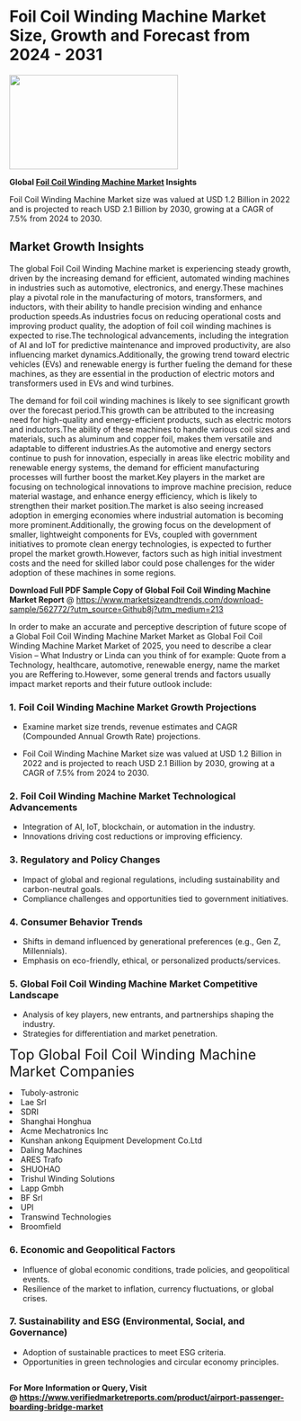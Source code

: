 <H1>Foil Coil Winding Machine Market Size, Growth and Forecast from 2024 - 2031</H1><img class="aligncenter size-medium wp-image-584254" src="https://thirdeyenews.in/wp-content/uploads/2024/09/Global-Market-Research-300x168.jpeg" alt="" width="300" height="168" /><p><strong>Global&nbsp;<a href="https://www.marketsizeandtrends.com/download-sample/562772/?utm_source=Github8j?utm_medium=213">Foil Coil Winding Machine Market</a> Insights</strong></p><p>Foil Coil Winding Machine Market size was valued at USD 1.2 Billion in 2022 and is projected to reach USD 2.1 Billion by 2030, growing at a CAGR of 7.5% from 2024 to 2030.</p><p><h2>Market Growth Insights</h2> <p>The global Foil Coil Winding Machine market is experiencing steady growth, driven by the increasing demand for efficient, automated winding machines in industries such as automotive, electronics, and energy.These machines play a pivotal role in the manufacturing of motors, transformers, and inductors, with their ability to handle precision winding and enhance production speeds.As industries focus on reducing operational costs and improving product quality, the adoption of foil coil winding machines is expected to rise.The technological advancements, including the integration of AI and IoT for predictive maintenance and improved productivity, are also influencing market dynamics.Additionally, the growing trend toward electric vehicles (EVs) and renewable energy is further fueling the demand for these machines, as they are essential in the production of electric motors and transformers used in EVs and wind turbines.</p> <p>The demand for foil coil winding machines is likely to see significant growth over the forecast period.This growth can be attributed to the increasing need for high-quality and energy-efficient products, such as electric motors and inductors.The ability of these machines to handle various coil sizes and materials, such as aluminum and copper foil, makes them versatile and adaptable to different industries.As the automotive and energy sectors continue to push for innovation, especially in areas like electric mobility and renewable energy systems, the demand for efficient manufacturing processes will further boost the market.Key players in the market are focusing on technological innovations to improve machine precision, reduce material wastage, and enhance energy efficiency, which is likely to strengthen their market position.The market is also seeing increased adoption in emerging economies where industrial automation is becoming more prominent.Additionally, the growing focus on the development of smaller, lightweight components for EVs, coupled with government initiatives to promote clean energy technologies, is expected to further propel the market growth.However, factors such as high initial investment costs and the need for skilled labor could pose challenges for the wider adoption of these machines in some regions.<p><span class=""><strong>Download Full PDF Sample Copy of Global Foil Coil Winding Machine Market Report</strong> @ <a href="https://www.marketsizeandtrends.com/download-sample/562772/?utm_source=Github8j?utm_medium=213" target="_blank">https://www.marketsizeandtrends.com/download-sample/562772/?utm_source=Github8j?utm_medium=213</a></span></p><p>In order to make an accurate and perceptive description of future scope of a Global&nbsp;Foil Coil Winding Machine Market Market as Global&nbsp;Foil Coil Winding Machine Market Market of 2025, you need to describe a clear Vision &ndash; What Industry or Linda can you think of for example: Quote from a Technology, healthcare, automotive, renewable energy, name the market you are Reffering to.However, some general trends and factors usually impact market reports and their future outlook include:</p><h3>1.&nbsp;<strong>Foil Coil Winding Machine Market Growth Projections</strong></h3><ul><li>Examine market size trends, revenue estimates and CAGR (Compounded Annual Growth Rate) projections.</li><li><p>Foil Coil Winding Machine Market size was valued at USD 1.2 Billion in 2022 and is projected to reach USD 2.1 Billion by 2030, growing at a CAGR of 7.5% from 2024 to 2030.</p></li></ul><h3>2.&nbsp;<strong>Foil Coil Winding Machine Market Technological Advancements</strong></h3><ul><li>Integration of AI, IoT, blockchain, or automation in the industry.</li><li>Innovations driving cost reductions or improving efficiency.</li></ul><h3>3.&nbsp;<strong>Regulatory and Policy Changes</strong></h3><ul><li>Impact of global and regional regulations, including sustainability and carbon-neutral goals.</li><li>Compliance challenges and opportunities tied to government initiatives.</li></ul><h3>4.&nbsp;<strong>Consumer Behavior Trends</strong></h3><ul><li>Shifts in demand influenced by generational preferences (e.g., Gen Z, Millennials).</li><li>Emphasis on eco-friendly, ethical, or personalized products/services.</li></ul><h3>5.&nbsp;<strong>Global Foil Coil Winding Machine Market Competitive Landscape</strong></h3><ul><li>Analysis of key players, new entrants, and partnerships shaping the industry.</li><li>Strategies for differentiation and market penetration.</li></ul><p data-pm-slice="1 1 []"><span style="color: inherit; font-family: inherit; font-size: 25px;">Top Global Foil Coil Winding Machine Market Companies</span></p><div class="" data-test-id=""><p><li>Tuboly-astronic</li><li> Lae Srl</li><li> SDRI</li><li> Shanghai Honghua</li><li> Acme Mechatronics Inc</li><li> Kunshan ankong Equipment Development Co.Ltd</li><li> Daling Machines</li><li> ARES Trafo</li><li> SHUOHAO</li><li> Trishul Winding Solutions</li><li> Lapp Gmbh</li><li> BF Srl</li><li> UPI</li><li> Transwind Technologies</li><li> Broomfield</li></p></div><h3>6.&nbsp;<strong>Economic and Geopolitical Factors</strong></h3><ul><li>Influence of global economic conditions, trade policies, and geopolitical events.</li><li>Resilience of the market to inflation, currency fluctuations, or global crises.</li></ul><h3>7.&nbsp;<strong>Sustainability and ESG (Environmental, Social, and Governance)</strong></h3><ul><li>Adoption of sustainable practices to meet ESG criteria.</li><li>Opportunities in green technologies and circular economy principles.</li></ul><h2><strong style="font-size: 14px;">For More Information or Query, Visit @&nbsp;</strong><a style="background-color: #ffffff; font-size: 14px;" href="https://www.marketsizeandtrends.com/report/foil-coil-winding-machine-market/" target="_blank">https://www.verifiedmarketreports.com/product/airport-passenger-boarding-bridge-market</a></h2>